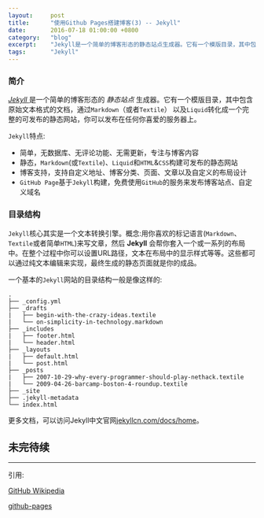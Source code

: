 ```yaml
---
layout:     post
title:      "使用Github Pages搭建博客(3) -- Jekyll"
date:       2016-07-18 01:00:00 +0800
category:   "blog"
excerpt:    "Jekyll是一个简单的博客形态的静态站点生成器。它有一个模版目录，其中包含原始文本格式的文档，通过Markdown(或者Textile)以及Liquid转化成一个完整的可发布的静态网站，你可以发布在任何你喜爱的服务器上。"
tags:       "Jekyll"
---
```


### 简介

[ *Jekyll* ](http://jekyllcn.com/) 是一个简单的博客形态的 *静态站点* 生成器。它有一个模版目录，其中包含原始文本格式的文档，通过`Markdown`（或者`Textile`） 以及`Liquid`转化成一个完整的可发布的静态网站，你可以发布在任何你喜爱的服务器上。

`Jekyll`特点:

 - 简单，无数据库、无评论功能、无需更新，专注与博客内容
 - 静态，`Markdown`(或`Textile`)、`Liquid`和`HTML`&`CSS`构建可发布的静态网站
 - 博客支持，支持自定义地址、博客分类、页面、文章以及自定义的布局设计
 - `GitHub Page`基于`Jekyll`构建，免费使用`GitHub`的服务来发布博客站点、自定义域名

### 目录结构

`Jekyll`核心其实是一个文本转换引擎。概念:用你喜欢的标记语言(`Markdown`、`Textile`或者简单`HTML`)来写文章，然后 **Jekyll** 会帮你套入一个或一系列的布局中。在整个过程中你可以设置URL路径，文本在布局中的显示样式等等。这些都可以通过纯文本编辑来实现，最终生成的静态页面就是你的成品。

一个基本的`Jekyll`网站的目录结构一般是像这样的:

```
.
├── _config.yml
├── _drafts
|   ├── begin-with-the-crazy-ideas.textile
|   └── on-simplicity-in-technology.markdown
├── _includes
|   ├── footer.html
|   └── header.html
├── _layouts
|   ├── default.html
|   └── post.html
├── _posts
|   ├── 2007-10-29-why-every-programmer-should-play-nethack.textile
|   └── 2009-04-26-barcamp-boston-4-roundup.textile
├── _site
├── .jekyll-metadata
└── index.html
```
更多文档，可以访问Jekyll中文官网[jekyllcn.com/docs/home](http://jekyllcn.com/docs/home/)。

## 未完待续

----

引用:

[GitHub Wikipedia](https://zh.wikipedia.org/wiki/GitHub)

[github-pages](https://github.com/blog/272-github-pages)

